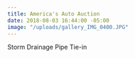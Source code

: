 ```yaml
---
title: America's Auto Auction
date: 2018-08-03 16:44:00 -05:00
image: "/uploads/gallery_IMG_0400.JPG"
---
```


Storm Drainage Pipe Tie-in